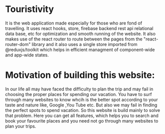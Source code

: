 # Touristivity
It is the web application made especially for those who are fond of travelling. It uses react hooks, store, firebase backend rest api relational data base, etc for optimization 
and smooth running of the website. It also makes use of the react router to route between the pages from the "react-router-dom" library and it also uses a single store imported 
from @reduxjs/toolkit which helps in efficient managment of component-wide and app-wide states.
# Motivation of building this website:
In our life all may have faced the difficulty to plan the trip and may fail in choosing the proper places for spending our vacation. You have to surf through many websites to know
whcih is the better spot according to your taste and nature like, Google ,You Tube etc. But also we may fail in finding the perfect spots to spend vacation. So this website is 
build mainly to solve that problem. Here you can get all features, which helps you to search and book your favourite places and you need not go through many websites to plan 
your trips. 
